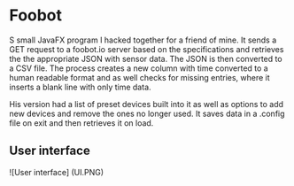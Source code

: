 # Foobot

S small JavaFX program I hacked together for a friend of mine. It sends a GET request to a foobot.io server based on the specifications and retrieves the the appropriate JSON with sensor data. The JSON is then converted to a CSV file. The process creates a new column with time converted to a human readable format and as well checks for missing entries, where it inserts a blank line with only time data.

His version had a list of preset devices built into it as well as options to add new devices and remove the ones no longer used. It saves data in a .config file on exit and then retrieves it on load.

## User interface

![User interface] (UI.PNG)
